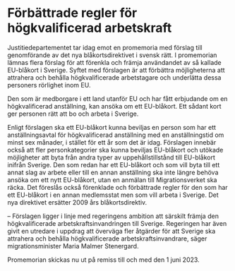 # Förbättrade regler för högkvalificerad arbetskraft

Justitiedepartementet tar idag emot en promemoria med förslag till genomförande av det nya blåkortsdirektivet i svensk rätt. I promemorian lämnas flera förslag för att förenkla och främja användandet av så kallade EU-blåkort i Sverige. Syftet med förslagen är att förbättra möjligheterna att attrahera och behålla högkvalificerade arbetstagare och underlätta dessa personers rörlighet inom EU.

Den som är medborgare i ett land utanför EU och har fått erbjudande om en högkvalificerad anställning, kan ansöka om ett EU-blåkort. Ett sådant kort ger personen rätt att bo och arbeta i Sverige.

Enligt förslagen ska ett EU-blåkort kunna beviljas en person som har ett anställningsavtal för högkvalificerad anställning med en anställningstid om minst sex månader, i stället för ett år som det är idag. Förslagen innebär också att fler personkategorier ska kunna beviljas EU-blåkort och utökade möjligheter att byta från andra typer av uppehållstillstånd till EU-blåkort inifrån Sverige. Den som redan har ett EU-blåkort och som vill byta till ett annat slag av arbete eller till en annan anställning ska inte längre behöva ansöka om ett nytt EU-blåkort, utan en anmälan till Migrationsverket ska räcka. Det föreslås också förenklade och förbättrade regler för den som har ett EU-blåkort i en annan medlemsstat men som vill arbeta i Sverige. Det nya direktivet ersätter 2009 års blåkortsdirektiv.

– Förslagen ligger i linje med regeringens ambition att särskilt främja den högkvalificerade arbetskraftsinvandringen till Sverige. Regeringen har även givit en utredare i uppdrag att överväga fler åtgärder för att Sverige ska attrahera och behålla högkvalificerade arbetskraftsinvandrare, säger migrationsminister Maria Malmer Stenergard.

Promemorian skickas nu ut på remiss till och med den 1 juni 2023.
